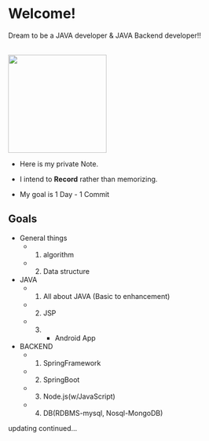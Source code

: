 # Welcome!

Dream to be a JAVA developer & JAVA Backend developer!!

<br>

<img src="https://encrypted-tbn0.gstatic.com/images?q=tbn:ANd9GcTxfXO0xkg_PsmzpepWjKckhAHMlwq05liumbeaKnCXGx2jwxcObQ&s" width=200px />

<br>

- Here is my private Note.

- I intend to **Record** rather than memorizing.

- My goal is 1 Day - 1 Commit

## Goals
- General things
    - 1. algorithm
    - 2. Data structure
- JAVA
    - 1. All about JAVA (Basic to enhancement)
    - 2. JSP
    - 3. + Android App
- BACKEND
    - 1. SpringFramework
    - 2. SpringBoot
    - 3. Node.js(w/JavaScript)
    - 4. DB(RDBMS-mysql, Nosql-MongoDB)

updating continued...


 
